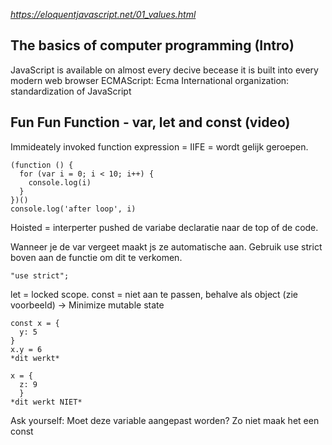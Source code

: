 *https://eloquentjavascript.net/01_values.html*

## The basics of computer programming (Intro)
JavaScript is available on almost every decive becease it is built into every modern web browser
ECMAScript: Ecma International organization: standardization of JavaScript

## Fun Fun Function - var, let and const (video)
Immideately invoked function expression = IIFE = wordt gelijk geroepen.

```
(function () {
  for (var i = 0; i < 10; i++) {
    console.log(i)
  }
})()
console.log('after loop', i)
```

Hoisted = interperter pushed de variabe declaratie naar de top of de code.

Wanneer je de var vergeet maakt js ze automatische aan. Gebruik use strict boven aan de functie om dit te verkomen.

```
"use strict";
```

let = locked scope.
const = niet aan te passen, behalve als object (zie voorbeeld) -> Minimize mutable state

```
const x = {
  y: 5
}
x.y = 6
*dit werkt*

x = {
  z: 9
  }
*dit werkt NIET*
```

Ask yourself: Moet deze variable aangepast worden? Zo niet maak het een const
